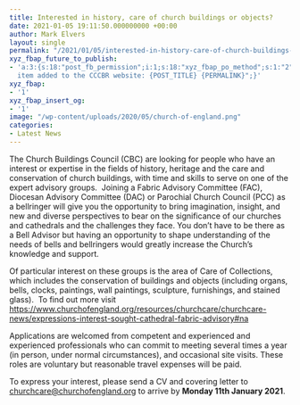 ```yaml
---
title: Interested in history, care of church buildings or objects?
date: 2021-01-05 19:11:50.000000000 +00:00
author: Mark Elvers
layout: single
permalink: "/2021/01/05/interested-in-history-care-of-church-buildings-or-objects/"
xyz_fbap_future_to_publish:
- 'a:3:{s:18:"post_fb_permission";i:1;s:18:"xyz_fbap_po_method";s:1:"2";s:16:"xyz_fbap_message";s:62:"News
  item added to the CCCBR website: {POST_TITLE} {PERMALINK}";}'
xyz_fbap:
- '1'
xyz_fbap_insert_og:
- '1'
image: "/wp-content/uploads/2020/05/church-of-england.png"
categories:
- Latest News
---
```

The Church Buildings Council (CBC) are looking for people who have an interest or expertise in the fields of history, heritage and the care and conservation of church buildings, with time and skills to serve on one of the expert advisory groups.  Joining a Fabric Advisory Committee (FAC), Diocesan Advisory Committee (DAC) or Parochial Church Council (PCC) as a bellringer will give you the opportunity to bring imagination, insight, and new and diverse perspectives to bear on the significance of our churches and cathedrals and the challenges they face. You don’t have to be there as a Bell Advisor but having an opportunity to shape understanding of the needs of bells and bellringers would greatly increase the Church’s knowledge and support.

Of particular interest on these groups is the area of Care of Collections, which includes the conservation of buildings and objects (including organs, bells, clocks, paintings, wall paintings, sculpture, furnishings, and stained glass).  To find out more visit <https://www.churchofengland.org/resources/churchcare/churchcare-news/expressions-interest-sought-cathedral-fabric-advisory#na>

Applications are welcomed from competent and experienced and experienced professionals who can commit to meeting several times a year (in person, under normal circumstances), and occasional site visits. These roles are voluntary but reasonable travel expenses will be paid.

To express your interest, please send a CV and covering letter to <churchcare@churchofengland.org> to arrive by **Monday 11th January 2021**.
